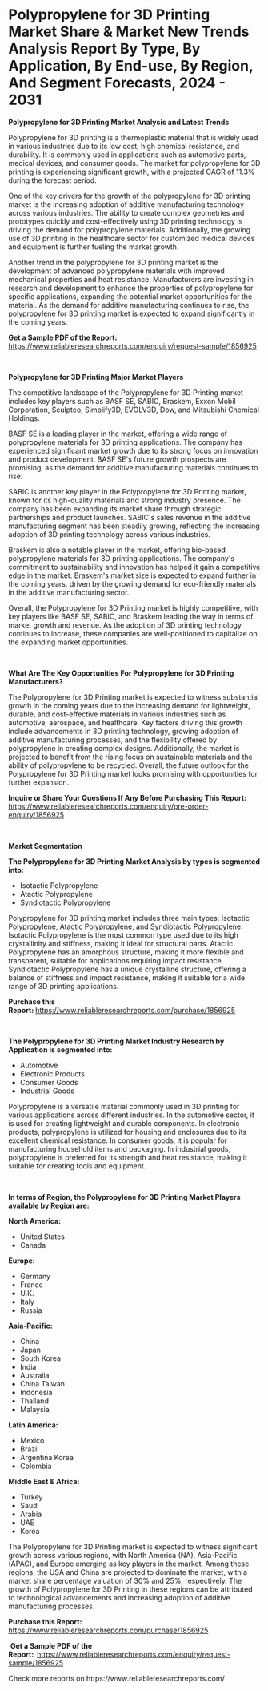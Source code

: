 <p><h1>Polypropylene for 3D Printing Market Share & Market New Trends Analysis Report By Type, By Application, By End-use, By Region, And Segment Forecasts, 2024 - 2031</h1></p><p><strong>Polypropylene for 3D Printing Market Analysis and Latest Trends</strong></p>
<p><p>Polypropylene for 3D printing is a thermoplastic material that is widely used in various industries due to its low cost, high chemical resistance, and durability. It is commonly used in applications such as automotive parts, medical devices, and consumer goods. The market for polypropylene for 3D printing is experiencing significant growth, with a projected CAGR of 11.3% during the forecast period.</p><p>One of the key drivers for the growth of the polypropylene for 3D printing market is the increasing adoption of additive manufacturing technology across various industries. The ability to create complex geometries and prototypes quickly and cost-effectively using 3D printing technology is driving the demand for polypropylene materials. Additionally, the growing use of 3D printing in the healthcare sector for customized medical devices and equipment is further fueling the market growth.</p><p>Another trend in the polypropylene for 3D printing market is the development of advanced polypropylene materials with improved mechanical properties and heat resistance. Manufacturers are investing in research and development to enhance the properties of polypropylene for specific applications, expanding the potential market opportunities for the material. As the demand for additive manufacturing continues to rise, the polypropylene for 3D printing market is expected to expand significantly in the coming years.</p></p>
<p><strong>Get a Sample PDF of the Report:&nbsp;</strong> <a href="https://www.reliableresearchreports.com/enquiry/request-sample/1856925">https://www.reliableresearchreports.com/enquiry/request-sample/1856925</a></p>
<p>&nbsp;</p>
<p><strong>Polypropylene for 3D Printing Major Market Players</strong></p>
<p><p>The competitive landscape of the Polypropylene for 3D Printing market includes key players such as BASF SE, SABIC, Braskem, Exxon Mobil Corporation, Sculpteo, Simplify3D, EVOLV3D, Dow, and Mitsubishi Chemical Holdings.</p><p>BASF SE is a leading player in the market, offering a wide range of polypropylene materials for 3D printing applications. The company has experienced significant market growth due to its strong focus on innovation and product development. BASF SE's future growth prospects are promising, as the demand for additive manufacturing materials continues to rise.</p><p>SABIC is another key player in the Polypropylene for 3D Printing market, known for its high-quality materials and strong industry presence. The company has been expanding its market share through strategic partnerships and product launches. SABIC's sales revenue in the additive manufacturing segment has been steadily growing, reflecting the increasing adoption of 3D printing technology across various industries.</p><p>Braskem is also a notable player in the market, offering bio-based polypropylene materials for 3D printing applications. The company's commitment to sustainability and innovation has helped it gain a competitive edge in the market. Braskem's market size is expected to expand further in the coming years, driven by the growing demand for eco-friendly materials in the additive manufacturing sector.</p><p>Overall, the Polypropylene for 3D Printing market is highly competitive, with key players like BASF SE, SABIC, and Braskem leading the way in terms of market growth and revenue. As the adoption of 3D printing technology continues to increase, these companies are well-positioned to capitalize on the expanding market opportunities.</p></p>
<p>&nbsp;</p>
<p><strong>What Are The Key Opportunities For Polypropylene for 3D Printing Manufacturers?</strong></p>
<p><p>The Polypropylene for 3D Printing market is expected to witness substantial growth in the coming years due to the increasing demand for lightweight, durable, and cost-effective materials in various industries such as automotive, aerospace, and healthcare. Key factors driving this growth include advancements in 3D printing technology, growing adoption of additive manufacturing processes, and the flexibility offered by polypropylene in creating complex designs. Additionally, the market is projected to benefit from the rising focus on sustainable materials and the ability of polypropylene to be recycled. Overall, the future outlook for the Polypropylene for 3D Printing market looks promising with opportunities for further expansion.</p></p>
<p><strong>Inquire or Share Your Questions If Any Before Purchasing This Report:</strong> <a href="https://www.reliableresearchreports.com/enquiry/pre-order-enquiry/1856925">https://www.reliableresearchreports.com/enquiry/pre-order-enquiry/1856925</a></p>
<p>&nbsp;</p>
<p><strong>Market Segmentation</strong></p>
<p><strong>The Polypropylene for 3D Printing Market Analysis by types is segmented into:</strong></p>
<p><ul><li>Isotactic Polypropylene</li><li>Atactic Polypropylene</li><li>Syndiotactic Polypropylene</li></ul></p>
<p><p>Polypropylene for 3D printing market includes three main types: Isotactic Polypropylene, Atactic Polypropylene, and Syndiotactic Polypropylene. Isotactic Polypropylene is the most common type used due to its high crystallinity and stiffness, making it ideal for structural parts. Atactic Polypropylene has an amorphous structure, making it more flexible and transparent, suitable for applications requiring impact resistance. Syndiotactic Polypropylene has a unique crystalline structure, offering a balance of stiffness and impact resistance, making it suitable for a wide range of 3D printing applications.</p></p>
<p><strong>Purchase this Report:&nbsp;</strong><a href="https://www.reliableresearchreports.com/purchase/1856925">https://www.reliableresearchreports.com/purchase/1856925</a></p>
<p>&nbsp;</p>
<p><strong>The Polypropylene for 3D Printing Market Industry Research by Application is segmented into:</strong></p>
<p><ul><li>Automotive</li><li>Electronic Products</li><li>Consumer Goods</li><li>Industrial Goods</li></ul></p>
<p><p>Polypropylene is a versatile material commonly used in 3D printing for various applications across different industries. In the automotive sector, it is used for creating lightweight and durable components. In electronic products, polypropylene is utilized for housing and enclosures due to its excellent chemical resistance. In consumer goods, it is popular for manufacturing household items and packaging. In industrial goods, polypropylene is preferred for its strength and heat resistance, making it suitable for creating tools and equipment.</p></p>
<p>&nbsp;</p>
<p><strong>In terms of Region, the Polypropylene for 3D Printing Market Players available by Region are:</strong></p>
<p>
    <p> <strong> North America: </strong>
        <ul>
            <li>United States</li>
            <li>Canada</li>
        </ul>
        </p> 
    <p> <strong> Europe: </strong>
        <ul>
            <li>Germany</li>
            <li>France</li>
            <li>U.K.</li>
            <li>Italy</li>
            <li>Russia</li>
        </ul>
        </p> 
    <p> <strong> Asia-Pacific: </strong>
        <ul>
            <li>China</li>
            <li>Japan</li>
            <li>South Korea</li>
            <li>India</li>
            <li>Australia</li>
            <li>China Taiwan</li>
            <li>Indonesia</li>
            <li>Thailand</li>
            <li>Malaysia</li>
        </ul>
        </p> 
    <p> <strong> Latin America: </strong>
        <ul>
            <li>Mexico</li>
            <li>Brazil</li>
            <li>Argentina Korea</li>
            <li>Colombia</li>
        </ul>
        </p> 
    <p> <strong> Middle East & Africa: </strong>
        <ul>
            <li>Turkey</li>
            <li>Saudi</li>
            <li>Arabia</li>
            <li>UAE</li>
            <li>Korea</li>
        </ul>
    </p>
    </p>
<p><p>The Polypropylene for 3D Printing market is expected to witness significant growth across various regions, with North America (NA), Asia-Pacific (APAC), and Europe emerging as key players in the market. Among these regions, the USA and China are projected to dominate the market, with a market share percentage valuation of 30% and 25%, respectively. The growth of Polypropylene for 3D Printing in these regions can be attributed to technological advancements and increasing adoption of additive manufacturing processes.</p></p>
<p><strong>Purchase this Report: </strong><a href="https://www.reliableresearchreports.com/purchase/1856925">https://www.reliableresearchreports.com/purchase/1856925</a></p>
<p>&nbsp;<strong>Get a Sample PDF of the Report:&nbsp;&nbsp;</strong><a href="https://www.reliableresearchreports.com/enquiry/request-sample/1856925">https://www.reliableresearchreports.com/enquiry/request-sample/1856925</a></p>
<p><strong></strong></p>
<p>Check more reports on https://www.reliableresearchreports.com/</p>